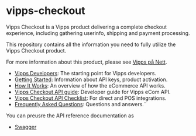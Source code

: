 # vipps-checkout

Vipps Checkout is a Vipps product delivering a complete checkout experience, including gathering userinfo, shipping and payment processing.

This repository contains all the information you need to fully utilize the Vipps Checkout product. 

For more information about this product, please see
[Vipps på Nett](https://www.vipps.no/produkter-og-tjenester/bedrift/ta-betalt-paa-nett/ta-betalt-paa-nett/).

* [Vipps Developers](https://github.com/vippsas/vipps-developers): The starting point for Vipps developers.
* [Getting Started](https://github.com/vippsas/vipps-developers/blob/master/vipps-getting-started.md): Information about API keys, product activation.
* [How It Works](https://github.com/vippsas/vipps-ecom-api/blob/master/vipps-ecom-api-howitworks.md): An overview of how the eCommerce API works.
* [Vipps Checkout API guide](vipps-checkout-api.md): Developer guide for Vipps eCom API.
* [Vipps Checkout API Checklist](vipps-ecom-api-checklist.md): For direct and POS integrations.
* [Frequently Asked Questions](vipps-ecom-api-faq.md): Questions and answers.¨

You can preusre the API reference documentation as 


* [Swagger](https://vippsas.github.io/vipps-checkout/)